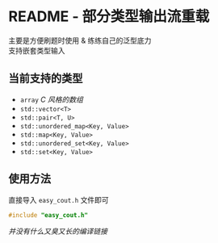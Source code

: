 # README - 部分类型输出流重载
主要是方便刷题时使用 & 练练自己的泛型底力  
支持嵌套类型输入
## 当前支持的类型
- `array` *C 风格的数组*
- `std::vector<T>`
- `std::pair<T, U>`
- `std::unordered_map<Key, Value>`
- `std::map<Key, Value>`
- `std::unordered_set<Key, Value>`
- `std::set<Key, Value>`
## 使用方法
直接导入 `easy_cout.h` 文件即可
```cpp
#include "easy_cout.h"
```
*并没有什么又臭又长的编译链接*
